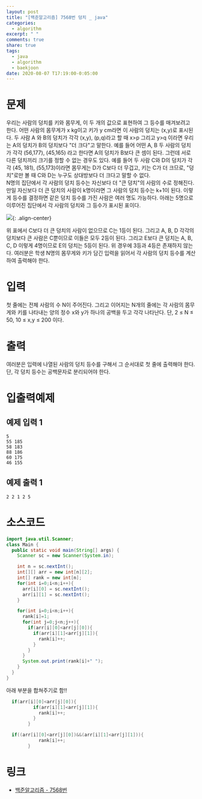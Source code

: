 ```yaml
---
layout: post
title: "[백준알고리즘] 7568번 덩치 _ java"
categories:
  - algorithm
excerpt: " "
comments: true
share: true
tags:
  - java
  - algorithm
  - baekjoon
date: 2020-08-07 T17:19:00-0:05:00
---
```


# 문제

우리는 사람의 덩치를 키와 몸무게, 이 두 개의 값으로 표현하여 그 등수를 매겨보려고 한다. 어떤 사람의 몸무게가 x kg이고 키가 y cm라면 이 사람의 덩치는 (x,y)로 표시된다. 두 사람 A 와 B의 덩치가 각각 (x,y), (p,q)라고 할 때 x>p 그리고 y>q 이라면 우리는 A의 덩치가 B의 덩치보다 "더 크다"고 말한다. 예를 들어 어떤 A, B 두 사람의 덩치가 각각 (56,177), (45,165) 라고 한다면 A의 덩치가 B보다 큰 셈이 된다. 그런데 서로 다른 덩치끼리 크기를 정할 수 없는 경우도 있다. 예를 들어 두 사람 C와 D의 덩치가 각각 (45, 181), (55,173)이라면 몸무게는 D가 C보다 더 무겁고, 키는 C가 더 크므로, "덩치"로만 볼 때 C와 D는 누구도 상대방보다 더 크다고 말할 수 없다.<br/>
N명의 집단에서 각 사람의 덩치 등수는 자신보다 더 "큰 덩치"의 사람의 수로 정해진다. 만일 자신보다 더 큰 덩치의 사람이 k명이라면 그 사람의 덩치 등수는 k+1이 된다. 이렇게 등수를 결정하면 같은 덩치 등수를 가진 사람은 여러 명도 가능하다. 아래는 5명으로 이루어진 집단에서 각 사람의 덩치와 그 등수가 표시된 표이다.<br/>

![](https://kimmy100b.github.io/assets/images/baekjoon/7568/1.PNG){: .align-center}

위 표에서 C보다 더 큰 덩치의 사람이 없으므로 C는 1등이 된다. 그리고 A, B, D 각각의 덩치보다 큰 사람은 C뿐이므로 이들은 모두 2등이 된다. 그리고 E보다 큰 덩치는 A, B, C, D 이렇게 4명이므로 E의 덩치는 5등이 된다. 위 경우에 3등과 4등은 존재하지 않는다. 여러분은 학생 N명의 몸무게와 키가 담긴 입력을 읽어서 각 사람의 덩치 등수를 계산하여 출력해야 한다.

# 입력

첫 줄에는 전체 사람의 수 N이 주어진다. 그리고 이어지는 N개의 줄에는 각 사람의 몸무게와 키를 나타내는 양의 정수 x와 y가 하나의 공백을 두고 각각 나타난다. 단, 2 ≤ N ≤ 50, 10 ≤ x,y ≤ 200 이다.

# 출력

여러분은 입력에 나열된 사람의 덩치 등수를 구해서 그 순서대로 첫 줄에 출력해야 한다. 단, 각 덩치 등수는 공백문자로 분리되어야 한다.

# 입출력예제

## 예제 입력 1

```
5
55 185
58 183
88 186
60 175
46 155
```

## 예제 출력 1

```
2 2 1 2 5
```

# 소스코드

```java
import java.util.Scanner;
class Main {
  public static void main(String[] args) {
    Scanner sc = new Scanner(System.in);

    int n = sc.nextInt();
    int[][] arr = new int[n][2];
    int[] rank = new int[n];
    for(int i=0;i<n;i++){
      arr[i][0] = sc.nextInt();
      arr[i][1] = sc.nextInt();
    }

    for(int i=0;i<n;i++){
      rank[i]=1;
      for(int j=0;j<n;j++){
        if(arr[i][0]<arr[j][0]){
          if(arr[i][1]<arr[j][1]){
            rank[i]++;
          }
        }
      }
      System.out.print(rank[i]+" ");
    }
  }
}
```

아래 부분을 합쳐주기로 함!!

```java
  if(arr[i][0]<arr[j][0]){
          if(arr[i][1]<arr[j][1]){
            rank[i]++;
          }
        }
```

```java
  if((arr[i][0]<arr[j][0])&&(arr[i][1]<arr[j][1])){
            rank[i]++;
        }
```

# 링크

- [백준알고리즘 - 7568번](https://www.acmicpc.net/problem/7568)
